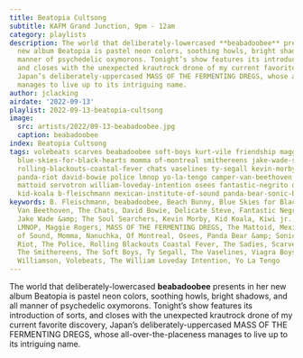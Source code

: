 ```yaml
---
title: Beatopia Cultsong
subtitle: KAFM Grand Junction, 9pm - 12am
category: playlists
description: The world that deliberately-lowercased **beabadoobee** presents in her
  new album Beatopia is pastel neon colors, soothing howls, bright shadows, and all
  manner of psychedelic oxymorons. Tonight’s show features its introduction of sorts,
  and closes with the unexpected krautrock drone of my current favorite discovery,
  Japan’s deliberately-uppercased MASS OF THE FERMENTING DREGS, whose all-over-the-placeness
  manages to live up to its intriguing name.
author: jclacking
airdate: '2022-09-13'
playlist: 2022-09-13-beatopia-cultsong
image:
  src: artists/2022/09-13-beabadoobee.jpg
  caption: beabadoobee
index: Beatopia Cultsong
tags: volebeats scarves beabadoobee soft-boys kurt-vile friendship maggie-rogers kiwi-jr
  blue-skies-for-black-hearts momma of-montreal smithereens jake-wade-soul-searchers
  rolling-blackouts-coastal-fever chats vaselines ty-segall kevin-morby sadies beach-bunny
  panda-riot david-bowie police lmnop yo-la-tengo camper-van-beethoven nanuchka viagra-boys-feat-jason-williamson
  mattoid servotron william-loveday-intention osees fantastic-negrito delicate-steve
  kid-koala b-fleischmann mexican-institute-of-sound panda-bear-sonic-boom mass-of-fermenting-dregs
keywords: B. Fleischmann, beabadoobee, Beach Bunny, Blue Skies for Black Hearts, Camper
  Van Beethoven, The Chats, David Bowie, Delicate Steve, Fantastic Negrito, Friendship,
  Jake Wade &amp; The Soul Searchers, Kevin Morby, Kid Koala, Kiwi jr., Kurt Vile,
  LMNOP, Maggie Rogers, MASS OF THE FERMENTING DREGS, The Mattoid, Mexican Institute
  of Sound, Momma, Nanuchka, Of Montreal, Osees, Panda Bear &amp; Sonic Boom, Panda
  Riot, The Police, Rolling Blackouts Coastal Fever, The Sadies, Scarves, Servotron,
  The Smithereens, The Soft Boys, Ty Segall, The Vaselines, Viagra Boys feat. Jason
  Williamson, Volebeats, The William Loveday Intention, Yo La Tengo
---
```

The world that deliberately-lowercased **beabadoobee** presents in her new album Beatopia is pastel neon colors, soothing howls, bright shadows, and all manner of psychedelic oxymorons. Tonight’s show features its introduction of sorts, and closes with the unexpected krautrock drone of my current favorite discovery, Japan’s deliberately-uppercased MASS OF THE FERMENTING DREGS, whose all-over-the-placeness manages to live up to its intriguing name.
